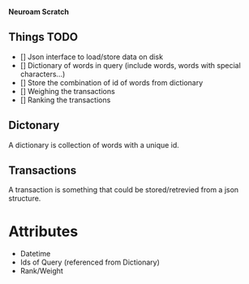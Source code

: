 __Neuroam Scratch__

## Things TODO
- [] Json interface to load/store data on disk
- [] Dictionary of words in query (include words, words with special characters...)
- [] Store the combination of id of words from dictionary
- [] Weighing the transactions
- [] Ranking the transactions

## Dictonary
A dictionary is collection of words with a unique id.

## Transactions
A transaction is something that could be stored/retrevied from a json structure.
# Attributes
* Datetime
* Ids of Query (referenced from Dictionary)
* Rank/Weight